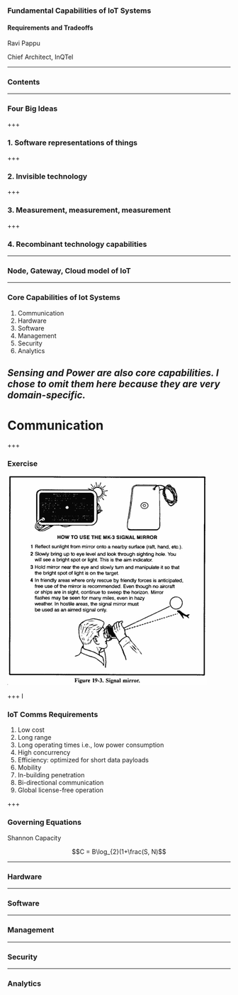 ### Fundamental Capabilities of IoT Systems
#### Requirements and Tradeoffs

Ravi Pappu

Chief Architect, InQTel


---
### Contents



---
### Four Big Ideas

+++
### 1. Software representations of things




+++
### 2. Invisible technology



+++
### 3. Measurement, measurement, measurement



+++
### 4. Recombinant technology capabilities



---
### Node, Gateway, Cloud model of IoT




---
### Core Capabilities of Iot Systems

1. Communication
2. Hardware
3. Software
5. Management
6. Security
6. Analytics

_Sensing and Power are also core capabilities. I chose to omit them here because they are very domain-specific._
--- 
# Communication

+++
### Exercise

![signaling-mirror](assets/signalling-mirror.jpg)

+++ I
### IoT Comms Requirements
1. Low cost
2. Long range 
3. Long operating times i.e., low power consumption
4. High concurrency
5. Efficiency: optimized for short data payloads
6. Mobility
7. In-building penetration
8. Bi-directional communication
9. Global license-free operation

+++
### Governing Equations
Shannon Capacity 

$$C = B\log_{2}(1+\frac(S, N)$$



---
### Hardware




---
### Software



---
### Management



---
### Security





---
### Analytics








